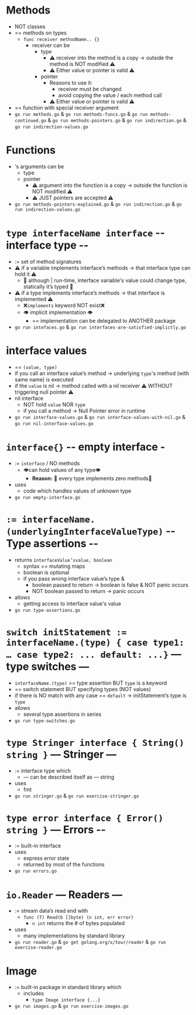 # Methods
* NOT classes
* == methods on types
  * `func receiver methodName.. {}`
    * receiver can be
      * type
        * ⚠️ receiver into the method is a copy → outside the method is NOT modified ⚠️
        * ⚠️ Either value or pointer is valid ⚠️
      * pointer
        * Reasons to use it:
          * receiver must be changed
          * avoid copying the value / each method call
        * ⚠️ Either value or pointer is valid ⚠️
* == function with special receiver argument
* `go run methods.go` & `go run methods-funcs.go` & `go run methods-continued.go` & `go run methods-pointers.go` & `go run indirection.go` & `go run indirection-values.go` 

# Functions
* ‘s arguments can be
  * type
  * pointer
    * ⚠️ argument into the function is a copy → outside the function is NOT modified  ⚠️
    * ⚠️ JUST pointers are accepted ⚠️
* `go run methods-pointers-explained.go` & `go run indirection.go` & `go run indirection-values.go`

# `type interfaceName interface` -- interface type --
* := set of method signatures
* ⚠️ if a variable implements interface’s methods → that interface type can hold it ⚠️
  * 🧠 although | run-time, interface variable's value could change type, statically it’s typed 🧠
* ⚠️ if a type implements interface’s methods → that interface is implemented ⚠️
  * ❌`implements` keyword NOT exist❌
  * 👁️ implicit implementation 👁️
    * == implementation can be delegated to ANOTHER package
* `go run intefaces.go` & `go run interfaces-are-satisfied-implictly.go`

# interface values
* == `(value, type)`
* if you call an interface value’s method → underlying `type`'s method (with same name) is executed
* if the `value` is nil → method called with a nil receiver ⚠️ WITHOUT triggering null pointer ⚠️
* nil interface
  * NOT hold `value` NOR `type`
  * if you call a method → Null Pointer error in runtime
* `go run interface-values.go` & `go run interface-values-with-nil.go` & `go run nil-interface-values.go`

# `interface{}` -- empty interface - 
* := `interface` / NO methods
  * 👁️can hold values of any type👁️
    * **Reason:** 🧠 every type implements zero methods🧠
* uses
  * code which handles values of unknown type
* `go run empty-interface.go`

# `:= interfaceName.(underlyingInterfaceValueType)` -- Type assertions --
* returns `interfaceValue’svalue, boolean`
  * syntax == mutating maps
  * boolean is optional
  * if you pass wrong interface value’s type &
    * boolean passed to return → boolean is false & NOT panic occurs
    * NOT boolean passed to return → panic occurs
* allows
  * getting access to interface value's value
* `go run type-assertions.go`

# `switch initStatement := interfaceName.(type) { case type1: … case type2: ... default: ...}` — type switches —
* `interfaceName.(type)` == type assertion BUT `type` is a keyword
* == switch statement BUT specifying types (NOT values)
* if there is NO match with any case == `default` → initStatement’s type is `type`
* allows
  * several type assertions in series
* `go run type-switches.go`

# `type Stringer interface { String() string }` — Stringer —
* := interface type which
  * — can be described itself as — string
* uses
  * fmt
* `go run stringer.go` & `go run exercise-stringer.go`

# `type error interface { Error() string }` — Errors -- 
* := built-in interface
* uses
  * express error state
  * returned by most of the functions
* `go run errors.go`

# `io.Reader` — Readers —
* := stream data’s read end with
  * `func (T) Read(b []byte) (n int, err error)`
    * `n int` returns the # of bytes populated
* uses
  * many implementations by standard library
* `go run reader.go` & `go get golang.org/x/tour/reader` & `go run exercise-reader.go`

# Image
* := built-in package in standard library which
  * includes
    * `type Image interface {...}`
* `go run images.go` & `go run exercise-images.go`
